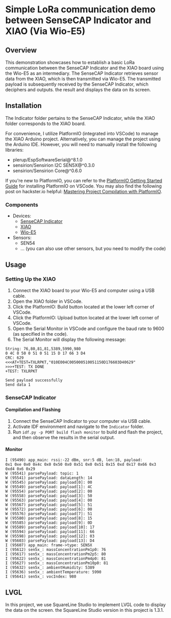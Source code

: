 
# Simple LoRa communication demo between SenseCAP Indicator and XIAO (Via Wio-E5)

## Overview
This demonstration showcases how to establish a basic LoRa communication between the SenseCAP Indicator and the XIAO board using the Wio-E5 as an intermediary. The SenseCAP Indicator retrieves sensor data from the XIAO, which is then transmitted via Wio-E5. The transmitted payload is subsequently received by the SenseCAP Indicator, which deciphers and outputs. the result and displays the data on its screen.

## Installation
The Indicator folder pertains to the SenseCAP Indicator, while the XIAO folder corresponds to the XIAO board.

For convenience, I utilize PlatformIO (integrated into VSCode) to manage the XIAO Arduino project. Alternatively, you can manage the project using the Arduino IDE. However, you will need to manually install the following libraries:

- plerup/EspSoftwareSerial@^8.1.0
- sensirion/Sensirion I2C SEN5X@^0.3.0
- sensirion/Sensirion Core@^0.6.0

If you're new to PlatformIO, you can refer to the [PlatformIO Getting Started Guide](https://docs.platformio.org/en/latest/ide/vscode.html#quick-start) for installing PlatformIO on VSCode. You may also find the following post on hackster.io helpful: [Mastering Project Compilation with PlatformIO](https://www.hackster.io/love4yzp/mastering-project-compilation-with-platformio-a0ff85).

### Components
- Devices:
  - [SenseCAP Indicator](https://www.seeedstudio.com/SenseCAP-Indicator-p-4739.html)
  - [XIAO](https://www.seeedstudio.com/XIAO-ESP32S3-p-5627.html)
  - [Wio-E5](https://www.seeedstudio.com/Grove-LoRa-E5-STM32WLE5JC-p-4867.html)
- Sensors:
  - SEN54
  - ... (you can also use other sensors, but you need to modify the code)

## Usage
### Setting Up the XIAO
1. Connect the XIAO board to your Wio-E5 and computer using a USB cable.
2. Open the XIAO folder in VSCode.
3. Click the PlatformIO: Build button located at the lower left corner of VSCode.
4. Click the PlatformIO: Upload button located at the lower left corner of VSCode.
5. Open the Serial Monitor in VSCode and configure the baud rate to 9600 (as specified in the code).
6. The Serial Monitor will display the following message:

```
String: 76,80,81,81,5389,5990,980
0 4C 0 50 0 51 0 51 15 D 17 66 3 D4
CRC: 629
<<<AT+TEST=TXLRPKT,"010E004C005000510051150D176603D40629"
>>>+TEST: TX DONE
+TEST: TXLRPKT

Send payload successfully
Send data 1
```

### SenseCAP Indicator
#### Compilation and Flashing
1. Connect the SenseCAP Indicator to your computer via USB cable.
2. Activate IDF environment and navigate to the `Indicator` folder.
3. Run `idf.py -p PORT build flash monitor` to build and flash the project, and then observe the results in the serial output.
#### Monitor
```
I (95490) app_main: rssi:-22 dBm, snr:5 dB, len:18, payload:
0x1 0xe 0x0 0x4c 0x0 0x50 0x0 0x51 0x0 0x51 0x15 0xd 0x17 0x66 0x3 0xd4 0x6 0x29
W (95541) parsePayload: topic: 1
W (95541) parsePayload: dataLength: 14
W (95545) parsePayload: payload[0]: 00
W (95549) parsePayload: payload[1]: 4C
W (95554) parsePayload: payload[2]: 00
W (95558) parsePayload: payload[3]: 50
W (95563) parsePayload: payload[4]: 00
W (95567) parsePayload: payload[5]: 51
W (95572) parsePayload: payload[6]: 00
W (95576) parsePayload: payload[7]: 51
W (95580) parsePayload: payload[8]: 15
W (95585) parsePayload: payload[9]: 0D
W (95589) parsePayload: payload[10]: 17
W (95594) parsePayload: payload[11]: 66
W (95598) parsePayload: payload[12]: 03
W (95603) parsePayload: payload[13]: D4
I (95607) app_main: frame->type: SEN5X
I (95612) sen5x_: massConcentrationPm1p0: 76
I (95617) sen5x_: massConcentrationPm2p5: 80
I (95622) sen5x_: massConcentrationPm4p0: 81
I (95627) sen5x_: massConcentrationPm10p0: 81
I (95632) sen5x_: ambientHumidity: 5389
I (95636) sen5x_: ambientTemperature: 5990
I (95641) sen5x_: vocIndex: 980
```

## LVGL
In this project, we use SquareLine Studio to implement LVGL code to display the data on the screen.
the SquareLine Studio version in this project is 1.3.1.
